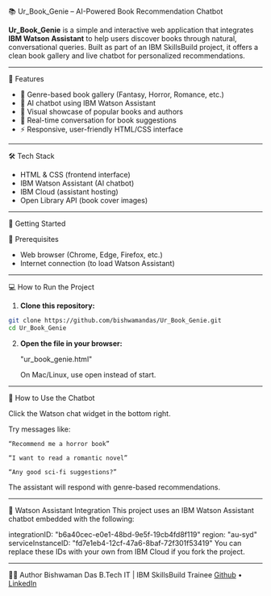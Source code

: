 📚 Ur_Book_Genie – AI-Powered Book Recommendation Chatbot

**Ur_Book_Genie** is a simple and interactive web application that integrates **IBM Watson Assistant** to help users discover books through natural, conversational queries. Built as part of an IBM SkillsBuild project, it offers a clean book gallery and live chatbot for personalized recommendations.

---

🌟 Features

- 🎨 Genre-based book gallery (Fantasy, Horror, Romance, etc.)
- 🧠 AI chatbot using IBM Watson Assistant
- 📖 Visual showcase of popular books and authors
- 💬 Real-time conversation for book suggestions
- ⚡ Responsive, user-friendly HTML/CSS interface

---

🛠 Tech Stack

- HTML & CSS (frontend interface)
- IBM Watson Assistant (AI chatbot)
- IBM Cloud (assistant hosting)
- Open Library API (book cover images)

---

🚀 Getting Started

📁 Prerequisites

- Web browser (Chrome, Edge, Firefox, etc.)
- Internet connection (to load Watson Assistant)

---

💻 How to Run the Project

1. **Clone this repository:**
```bash
git clone https://github.com/bishwamandas/Ur_Book_Genie.git
cd Ur_Book_Genie
```

2. **Open the file in your browser:**

    "ur_book_genie.html"
  
    On Mac/Linux, use open instead of start.

---

💬 How to Use the Chatbot

Click the Watson chat widget in the bottom right.

Try messages like:

    “Recommend me a horror book”

    “I want to read a romantic novel”

    “Any good sci-fi suggestions?”

The assistant will respond with genre-based recommendations.

---

🧠 Watson Assistant Integration
This project uses an IBM Watson Assistant chatbot embedded with the following:

integrationID: "b6a40cec-e0e1-48bd-9e5f-19cb4fd8f119"
region: "au-syd"
serviceInstanceID: "fd7e1eb4-12cf-47a6-8baf-72f301f53419"
You can replace these IDs with your own from IBM Cloud if you fork the project.

---

🙋‍♂️ Author
Bishwaman Das
B.Tech IT | IBM SkillsBuild Trainee
[Github](https://github.com/bishwamanDas) • [LinkedIn](www.linkedin.com/in/bishwamandas1102)
